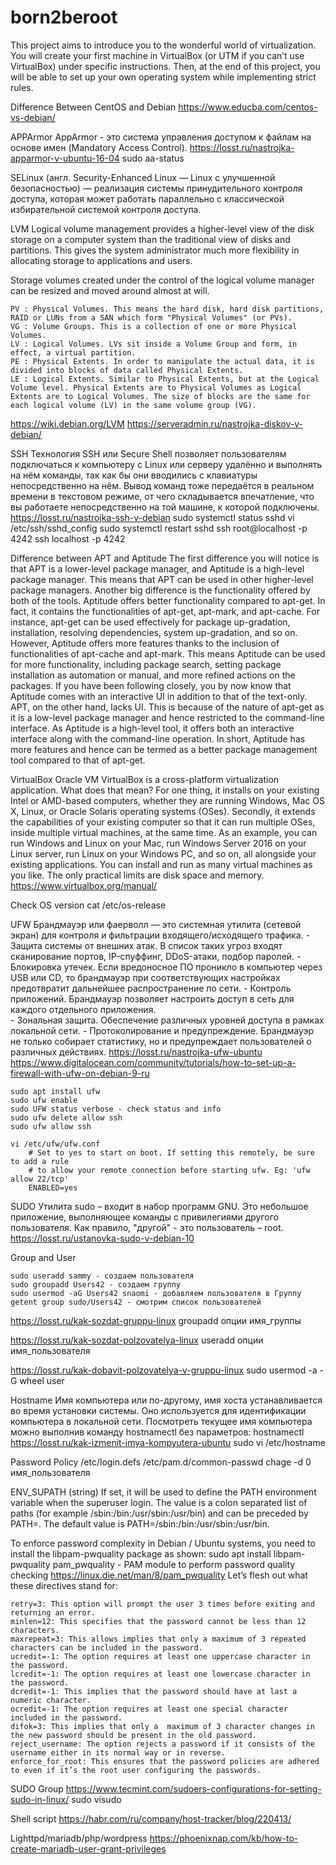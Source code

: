 # born2beroot
This project aims to introduce you to the wonderful world of virtualization. You will create your first machine in VirtualBox (or UTM if you can’t use VirtualBox) under specific instructions. Then, at the end of this project, you will be able to set up your own operating system while implementing strict rules.

Difference Between CentOS and Debian
https://www.educba.com/centos-vs-debian/

APPArmor
AppArmor - это система управления доступом к файлам на основе имен (Mandatory Access Control).
https://losst.ru/nastrojka-apparmor-v-ubuntu-16-04
	sudo aa-status

SELinux (англ. Security-Enhanced Linux — Linux с улучшенной безопасностью) — реализация системы 
принудительного контроля доступа, которая может работать параллельно с классической избирательной 
системой контроля доступа.

LVM
Logical volume management provides a higher-level view of the disk storage on a computer system than the traditional view of disks and partitions. This gives the system administrator much more flexibility in allocating storage to applications and users.

Storage volumes created under the control of the logical volume manager can be resized and moved around almost at will.

    PV : Physical Volumes. This means the hard disk, hard disk partitions, RAID or LUNs from a SAN which form "Physical Volumes" (or PVs).
    VG : Volume Groups. This is a collection of one or more Physical Volumes.
    LV : Logical Volumes. LVs sit inside a Volume Group and form, in effect, a virtual partition.
    PE : Physical Extents. In order to manipulate the actual data, it is divided into blocks of data called Physical Extents.
    LE : Logical Extents. Similar to Physical Extents, but at the Logical Volume level. Physical Extents are to Physical Volumes as Logical Extents are to Logical Volumes. The size of blocks are the same for each logical volume (LV) in the same volume group (VG).
https://wiki.debian.org/LVM
https://serveradmin.ru/nastrojka-diskov-v-debian/

SSH
Технология SSH или Secure Shell позволяет пользователям подключаться к компьютеру с Linux или серверу удалённо и выполнять на нём команды, так как бы они вводились с клавиатуры непосредственно на нём. Вывод команд тоже передаётся в реальном времени в текстовом режиме, от чего складывается впечатление, что вы работаете непосредственно на той машине, к которой подключены.
https://losst.ru/nastrojka-ssh-v-debian
	sudo systemctl status sshd
	vi /etc/ssh/sshd_config
	sudo systemctl restart sshd
	ssh root@localhost -p 4242
	ssh localhost -p 4242

Difference between APT and Aptitude
The first difference you will notice is that APT is a lower-level package manager, and Aptitude is a high-level package manager. This means that APT can be used in other higher-level package managers.
Another big difference is the functionality offered by both of the tools. Aptitude offers better functionality compared to apt-get. In fact, it contains the functionalities of apt-get, apt-mark, and apt-cache.
For instance, apt-get can be used effectively for package up-gradation, installation, resolving dependencies, system up-gradation, and so on. However, Aptitude offers more features thanks to the inclusion of functionalities of apt-cache and apt-mark. This means Aptitude can be used for more functionality, including package search, setting package installation as automation or manual, and more refined actions on the packages.
If you have been following closely, you by now know that Aptitude comes with an interactive UI in addition to that of the text-only. APT, on the other hand, lacks UI. This is because of the nature of apt-get as it is a low-level package manager and hence restricted to the command-line interface. As Aptitude is a high-level tool, it offers both an interactive interface along with the command-line operation.
In short, Aptitude has more features and hence can be termed as a better package management tool compared to that of apt-get.

VirtualBox
Oracle VM VirtualBox is a cross-platform virtualization application. What does that mean? For one thing, it installs on your existing Intel or AMD-based computers, whether they are running Windows, Mac OS X, Linux, or Oracle Solaris operating systems (OSes). Secondly, it extends the capabilities of your existing computer so that it can run multiple OSes, inside multiple virtual machines, at the same time. As an example, you can run Windows and Linux on your Mac, run Windows Server 2016 on your Linux server, run Linux on your Windows PC, and so on, all alongside your existing applications. You can install and run as many virtual machines as you like. The only practical limits are disk space and memory.
https://www.virtualbox.org/manual/

Check OS version
cat /etc/os-release

UFW
Брандмауэр или фаерволл — это системная утилита (сетевой экран) для контроля и фильтрации входящего/исходящего трафика. 
    - Защита системы от внешних атак. В список таких угроз входят сканирование портов, IP-спуффинг, DDoS-атаки, подбор паролей. 
    - Блокировка утечек. Если вредоносное ПО проникло в компьютер через USB или CD, то брандмауэр при соответствующих настройках предотвратит дальнейшее распространение по сети.
    - Контроль приложений. Брандмауэр позволяет настроить доступ в сеть для каждого отдельного приложения.  
    - Зональная защита. Обеспечение различных уровней доступа в рамках локальной сети. 
    - Протоколирование и предупреждение. Брандмауэр не только собирает статистику, но и предупреждает пользователей о различных действиях. 
https://losst.ru/nastrojka-ufw-ubuntu
https://www.digitalocean.com/community/tutorials/how-to-set-up-a-firewall-with-ufw-on-debian-9-ru

	sudo apt install ufw
	sudo ufw enable
	sudo UFW status verbose - check status and info
	sudo ufw delete allow ssh
	sudo ufw allow ssh

	vi /etc/ufw/ufw.conf
		# Set to yes to start on boot. If setting this remotely, be sure to add a rule
		# to allow your remote connection before starting ufw. Eg: 'ufw allow 22/tcp'
		ENABLED=yes


SUDO
Утилита sudo – входит в набор программ GNU. Это небольшое приложение, выполняющее команды с привилегиями другого пользователя. Как правило, "другой" - это пользователь – root.
https://losst.ru/ustanovka-sudo-v-debian-10

Group and User

	sudo useradd sammy - создаем пользователя
	sudo groupadd Users42 - создаем группу
	sudo usermod -aG Users42 snaomi - добавляем пользователя в Группу
	getent group sudo/Users42 - смотрим список пользователей
https://losst.ru/kak-sozdat-gruppu-linux
	groupadd опции имя_группы

https://losst.ru/kak-sozdat-polzovatelya-linux
	useradd опции имя_пользователя

https://losst.ru/kak-dobavit-polzovatelya-v-gruppu-linux
	sudo usermod -a -G wheel user

Hostname
Имя компьютера или по-другому, имя хоста устанавливается во время установки системы. Оно используется для идентификации компьютера в локальной сети.
Посмотреть текущее имя компьютера можно выполнив команду hostnamectl без параметров:
	hostnamectl
https://losst.ru/kak-izmenit-imya-kompyutera-ubuntu
	sudo vi /etc/hostname

Password Policy
/etc/login.defs
/etc/pam.d/common-passwd
chage -d 0 имя_пользователя

ENV_SUPATH (string) If set, it will be used to define the PATH environment variable when the superuser login. The value is a colon separated list of paths (for example /sbin:/bin:/usr/sbin:/usr/bin) and can be preceded by PATH=. The default value is PATH=/sbin:/bin:/usr/sbin:/usr/bin.

To enforce password complexity in Debian / Ubuntu systems, you need to install  the libpam-pwquality package as shown:
	sudo apt install libpam-pwquality
pam_pwquality - PAM module to perform password quality checking 
https://linux.die.net/man/8/pam_pwquality
Let’s flesh out what these directives stand for:

    retry=3: This option will prompt the user 3 times before exiting and returning an error.
    minlen=12: This specifies that the password cannot be less than 12 characters.
    maxrepeat=3: This allows implies that only a maximum of 3 repeated characters can be included in the password.
    ucredit=-1: The option requires at least one uppercase character in the password.
    lcredit=-1: The option requires at least one lowercase character in the password.
    dcredit=-1: This implies that the password should have at last a numeric character.
    ocredit=-1: The option requires at least one special character included in the password.
    difok=3: This implies that only a  maximum of 3 character changes in the new password should be present in the old password.
    reject_username: The option rejects a password if it consists of the username either in its normal way or in reverse.
    enforce_for_root: This ensures that the password policies are adhered to even if it’s the root user configuring the passwords.

SUDO Group
https://www.tecmint.com/sudoers-configurations-for-setting-sudo-in-linux/
	sudo visudo

Shell script
	https://habr.com/ru/company/host-tracker/blog/220413/

Lighttpd/mariadb/php/wordpress
	https://phoenixnap.com/kb/how-to-create-mariadb-user-grant-privileges